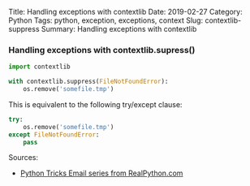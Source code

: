 Title: Handling exceptions with contextlib
Date: 2019-02-27
Category: Python
Tags: python, exception, exceptions, context
Slug: contextlib-suppress
Summary: Handling exceptions with contextlib


### Handling exceptions with contextlib.supress()

```python
import contextlib

with contextlib.suppress(FileNotFoundError):
    os.remove('somefile.tmp')
```

This is equivalent to the following try/except clause:
 
```python
try:
    os.remove('somefile.tmp')
except FileNotFoundError:
    pass
```


Sources:  
* [Python Tricks Email series from RealPython.com ](https://realpython.com/)
